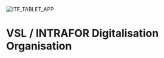 ![ITF_TABLET_APP](https://tio-excavation.com/img/vslitf.jpg)

# VSL / INTRAFOR Digitalisation Organisation
